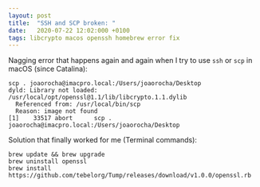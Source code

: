 ```yaml
---
layout: post
title:  "SSH and SCP broken: "
date:   2020-07-22 12:02:000 +0100
tags: libcrypto macos openssh homebrew error fix
---
```


Nagging error that happens again and again when I try to use `ssh` or `scp` in macOS (since Catalina):

```shell
scp . joaorocha@imacpro.local:/Users/joaorocha/Desktop
dyld: Library not loaded: /usr/local/opt/openssl@1.1/lib/libcrypto.1.1.dylib
  Referenced from: /usr/local/bin/scp
  Reason: image not found
[1]    33517 abort      scp . joaorocha@imacpro.local:/Users/joaorocha/Desktop
```

Solution that finally worked for me (Terminal commands):

```shell
brew update && brew upgrade
brew uninstall openssl
brew install https://github.com/tebelorg/Tump/releases/download/v1.0.0/openssl.rb
```
